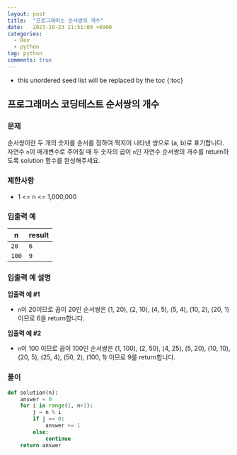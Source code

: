 ```yaml
---
layout: post
title:  "프로그래머스 순서쌍의 개수"
date:   2023-10-23 21:51:00 +0900
categories: 
  - Dev
  - python
tag: python
comments: true
---
```


* this unordered seed list will be replaced by the toc
{:toc}

## 프로그래머스 코딩테스트 순서쌍의 개수

### 문제

순서쌍이란 두 개의 숫자를 순서를 정하여 짝지어 나타낸 쌍으로 (a, b)로 표기합니다. 자연수 `n`이 매개변수로 주어질 때 두 숫자의 곱이 `n`인 자연수 순서쌍의 개수를 return하도록 solution 함수를 완성해주세요.

### 제한사항

- 1 <= n <= 1,000,000

### 입출력 예

| n | result |
| --- | --- |
| `20` | `6` |
| `100` | `9` |

### 입출력 예 설명

**입출력 예 #1**

- `n`이 20이므로 곱이 20인 순서쌍은 (1, 20), (2, 10), (4, 5), (5, 4), (10, 2), (20, 1) 이므로 6을 return합니다.

**입출력 예 #2**

- `n`이 100 이므로 곱이 100인 순서쌍은 (1, 100), (2, 50), (4, 25), (5, 20), (10, 10), (20, 5), (25, 4), (50, 2), (100, 1) 이므로 9를 return합니다.

### 풀이

```py
def solution(n):
    answer = 0
    for i in range(1, n+1):
        j = n % i
        if j == 0:
            answer += 1
        else:
            continue
    return answer
```